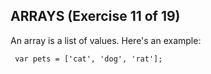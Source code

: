  ## ARRAYS (Exercise 11 of 19)

  An array is a list of values. Here's an example:

     var pets = ['cat', 'dog', 'rat'];
